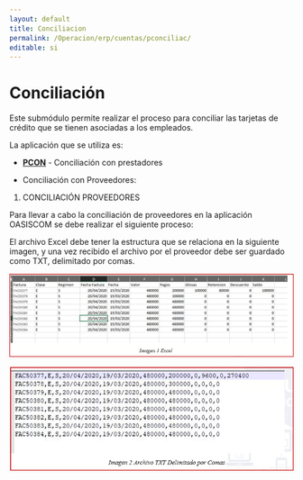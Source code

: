 ```yaml
---
layout: default
title: Conciliacion
permalink: /Operacion/erp/cuentas/pconciliac/
editable: si
---
```


# Conciliación  

Este submódulo permite realizar el proceso para conciliar las tarjetas de crédito que se tienen asociadas a los empleados.  

La aplicación que se utiliza es:  

* [**PCON**](http://docs.oasiscom.com/Operacion/erp/cuentas/pconciliac/pcon)  - Conciliación con prestadores

*  Conciliación con Proveedores: 

1.	CONCILIACIÓN PROVEEDORES

Para llevar a cabo la conciliación de proveedores en la aplicación OASISCOM se debe realizar el siguiente proceso:  

El archivo Excel debe tener la estructura que se relaciona en la siguiente imagen, y una vez recibido el archivo por el proveedor debe ser guardado como TXT, delimitado por comas.  

![](pcon5.png)  

![](pcon6.png)  

